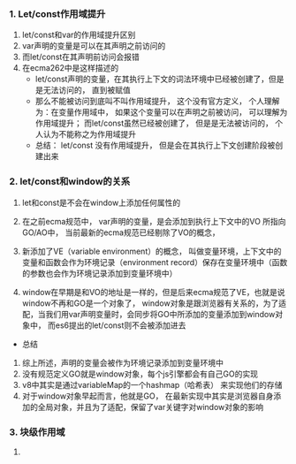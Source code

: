 ### 1. Let/const作用域提升

1. let/const和var的作用域提升区别
2. var声明的变量是可以在其声明之前访问的
3. 而let/const在其声明前访问会报错
4. 在ecma262中是这样描述的
   * let/const声明的变量，在其执行上下文的词法环境中已经被创建了，但是是无法访问的， 直到被赋值
   * 那么不能被访问到底叫不叫作用域提升， 这个没有官方定义， 个人理解为：在变量作用域中， 如果这个变量可以在声明之前被访问， 可以理解为作用域提升； 而let/const虽然已经被创建了， 但是是无法被访问的， 个人认为不能称之为作用域提升
   * 总结： let/const 没有作用域提升， 但是会在其执行上下文创建阶段被创建出来

### 2. let/const和window的关系

1. let和const是不会在window上添加任何属性的

2. 在之前ecma规范中， var声明的变量，是会添加到执行上下文中的VO 所指向GO/AO中， 当前最新的ecma规范已经剔除了VO的概念，
3. 新添加了VE（variable environment）的概念， 叫做变量环境，上下文中的变量和函数会作为环境记录（environment record）保存在变量环境中（函数的参数也会作为环境记录添加到变量环境中）
4. window在早期是和VO的地址是一样的，但是后来ecma规范了VE，也就是说window不再和GO是一个对象了， window对象是跟浏览器有关系的，为了适配，当我们用var声明变量时，会同步将GO中所添加的变量添加到window对象中， 而es6提出的let/const则不会被添加进去

 * 总结
 1. 综上所述，声明的变量会被作为环境记录添加到变量环境中
 2. 没有规范定义GO就是window对象，每个js引擎都会有自己GO的实现 
 3. v8中其实是通过variableMap的一个hashmap（哈希表） 来实现他们的存储
  4. 对于window对象早起而言，他就是GO， 在最新实现中其实是浏览器自身添加的全局对象，并且为了适配，保留了var关键字对window对象的影响

### 3. 块级作用域

1. 

